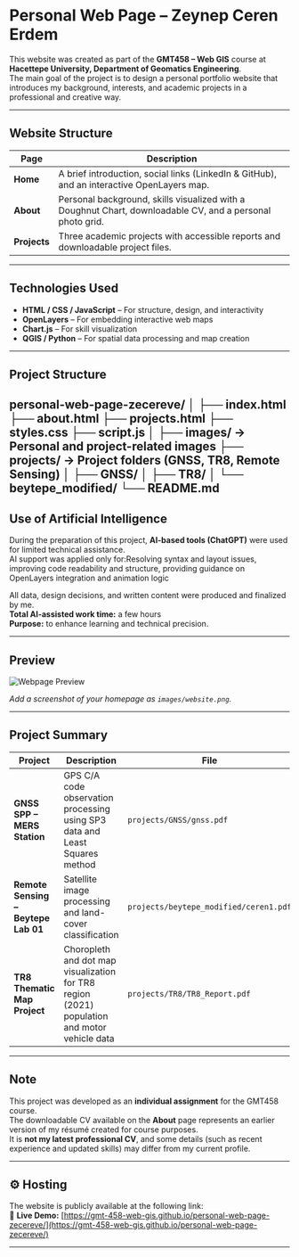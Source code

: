 #  Personal Web Page – Zeynep Ceren Erdem

This website was created as part of the **GMT458 – Web GIS** course at **Hacettepe University, Department of Geomatics Engineering**.  
The main goal of the project is to design a personal portfolio website that introduces my background, interests, and academic projects in a professional and creative way.

---

##  Website Structure

| Page | Description |
|------|--------------|
| **Home** | A brief introduction, social links (LinkedIn & GitHub), and an interactive OpenLayers map. |
| **About** | Personal background, skills visualized with a Doughnut Chart, downloadable CV, and a personal photo grid. |
| **Projects** | Three academic projects with accessible reports and downloadable project files. |

---

##  Technologies Used

- **HTML / CSS / JavaScript** – For structure, design, and interactivity  
- **OpenLayers** – For embedding interactive web maps  
- **Chart.js** – For skill visualization  
- **QGIS / Python** – For spatial data processing and map creation  

---

##  Project Structure

personal-web-page-zecereve/
│
├── index.html
├── about.html
├── projects.html
├── styles.css
├── script.js
│
├── images/ → Personal and project-related images
├── projects/ → Project folders (GNSS, TR8, Remote Sensing)
│ ├── GNSS/
│ ├── TR8/
│ └── beytepe_modified/
└── README.md
---

##  Use of Artificial Intelligence

During the preparation of this project, **AI-based tools (ChatGPT)** were used for limited technical assistance.  
AI support was applied only for:Resolving syntax and layout issues, improving code readability and structure, providing guidance on OpenLayers integration and animation logic  

All data, design decisions, and written content were produced and finalized by me.  
**Total AI-assisted work time:** a few hours  
**Purpose:** to enhance learning and technical precision.

---

##  Preview

![Webpage Preview](images/website.png)

_Add a screenshot of your homepage as `images/website.png`._

---

##  Project Summary

| Project | Description | File |
|----------|--------------|------|
| **GNSS SPP – MERS Station** | GPS C/A code observation processing using SP3 data and Least Squares method | `projects/GNSS/gnss.pdf` |
| **Remote Sensing – Beytepe Lab 01** | Satellite image processing and land-cover classification | `projects/beytepe_modified/ceren1.pdf` |
| **TR8 Thematic Map Project** | Choropleth and dot map visualization for TR8 region (2021) population and motor vehicle data | `projects/TR8/TR8_Report.pdf` |

---

##  Note

This project was developed as an **individual assignment** for the GMT458 course.  
The downloadable CV available on the **About** page represents an earlier version of my résumé created for course purposes.  
It is **not my latest professional CV**, and some details (such as recent experience and updated skills) may differ from my current profile.

---
## ⚙️ Hosting

The website is publicly available at the following link:  
🔗 **Live Demo:** [https://gmt-458-web-gis.github.io/personal-web-page-zecereve/](https://gmt-458-web-gis.github.io/personal-web-page-zecereve/)

---